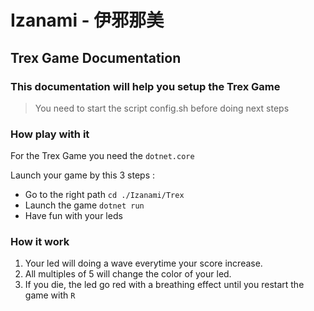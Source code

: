 # Izanami - 伊邪那美

## Trex Game Documentation

### This documentation will help you setup the Trex Game
> You need to start the script config.sh before doing next steps

### How play with it

For the Trex Game you need the ``dotnet.core``

Launch your game by this 3 steps :

- Go to the right path ``cd ./Izanami/Trex``
- Launch the game ``dotnet run``
- Have fun with your leds

### How it work

1) Your led will doing a wave everytime your score increase.
2) All multiples of 5 will change the color of your led.
3) If you die, the led go red with a breathing effect until you restart the game with ``R``